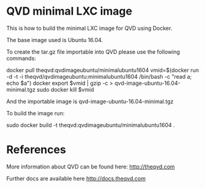QVD minimal LXC image
=====================

This is how to build the minimal LXC image for QVD using Docker.

The base image used is Ubuntu 16.04.

To create the tar.gz file importable into QVD please use the following
commands:

  docker pull theqvd:qvdimageubuntu/minimalubuntu1604
  vmid=$(docker run -d -t -i theqvd/qvdimageubuntu:minimalubuntu1604 /bin/bash -c "read a; echo $a")
  docker export $vmid  | gzip -c > qvd-image-ubuntu-16.04-minimal.tgz
  sudo docker kill $vmid

And the importable image is qvd-image-ubuntu-16.04-minimal.tgz

To build the image run:

  sudo docker build -t theqvd:qvdimageubuntu/minimalubuntu1604 .


References
==========

More information about QVD can be found here: http://theqvd.com

Further docs are available here http://docs.theqvd.com
